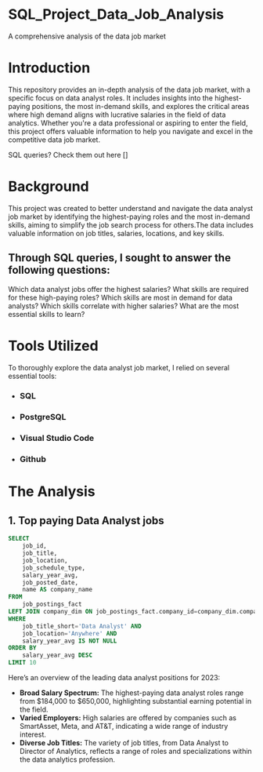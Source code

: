 # SQL_Project_Data_Job_Analysis
A comprehensive analysis of the data job market
# Introduction
This repository provides an in-depth analysis of the data job market, with a specific focus on data analyst roles. It includes insights into the highest-paying positions, the most in-demand skills, and explores the critical areas where high demand aligns with lucrative salaries in the field of data analytics. Whether you're a data professional or aspiring to enter the field, this project offers valuable information to help you navigate and excel in the competitive data job market.

SQL queries? Check them out here []
# Background
This project was created to better understand and navigate the data analyst job market by identifying the highest-paying roles and the most in-demand skills, aiming to simplify the job search process for others.The data includes valuable information on job titles, salaries, locations, and key skills.

## Through SQL queries, I sought to answer the following questions:

Which data analyst jobs offer the highest salaries?
What skills are required for these high-paying roles?
Which skills are most in demand for data analysts?
Which skills correlate with higher salaries?
What are the most essential skills to learn?

# Tools Utilized
To thoroughly explore the data analyst job market, I relied on several essential tools:
* ### SQL
* ### PostgreSQL
* ### Visual Studio Code
* ### Github

# The Analysis
## 1. Top paying Data Analyst jobs

```sql
SELECT
    job_id,
    job_title,
    job_location,
    job_schedule_type,
    salary_year_avg,
    job_posted_date,
    name AS company_name
FROM
    job_postings_fact
LEFT JOIN company_dim ON job_postings_fact.company_id=company_dim.company_id
WHERE
    job_title_short='Data Analyst' AND
    job_location='Anywhere' AND
    salary_year_avg IS NOT NULL
ORDER BY
    salary_year_avg DESC
LIMIT 10
```
Here’s an overview of the leading data analyst positions for 2023:

- **Broad Salary Spectrum:** The highest-paying data analyst roles range from $184,000 to $650,000, highlighting substantial earning potential in the field.
- **Varied Employers:** High salaries are offered by companies such as SmartAsset, Meta, and AT&T, indicating a wide range of industry interest.
- **Diverse Job Titles:** The variety of job titles, from Data Analyst to Director of Analytics, reflects a range of roles and specializations within the data analytics profession.
